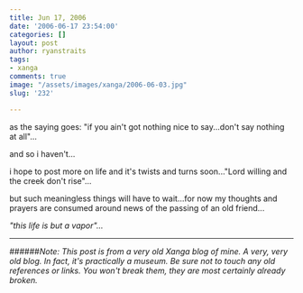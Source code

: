 ```yaml
---
title: Jun 17, 2006
date: '2006-06-17 23:54:00'
categories: []
layout: post
author: ryanstraits
tags:
- xanga
comments: true
image: "/assets/images/xanga/2006-06-03.jpg"
slug: '232'

---
```

as the saying goes: "if you ain't got nothing nice to say...don't say nothing at all"...

<!-- break -->

and so i haven't...

i hope to post more on life and it's twists and turns soon..."Lord willing and the creek don't rise"...

but such meaningless things will have to wait...for now my thoughts and prayers are consumed around news of the passing of an old friend...

*"this life is but a vapor"...*

---

######*Note: This post is from a very old Xanga blog of mine. A very, very old blog. In fact, it's practically a museum. Be sure not to touch any old references or links. You won't break them, they are most certainly already broken.*
